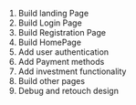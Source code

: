 1. Build landing Page
2. Build Login Page
3. Build Registration Page
4. Build HomePage
5. Add user authentication
6. Add Payment methods
7. Add investment functionality
8. Build other pages
9. Debug and retouch design
